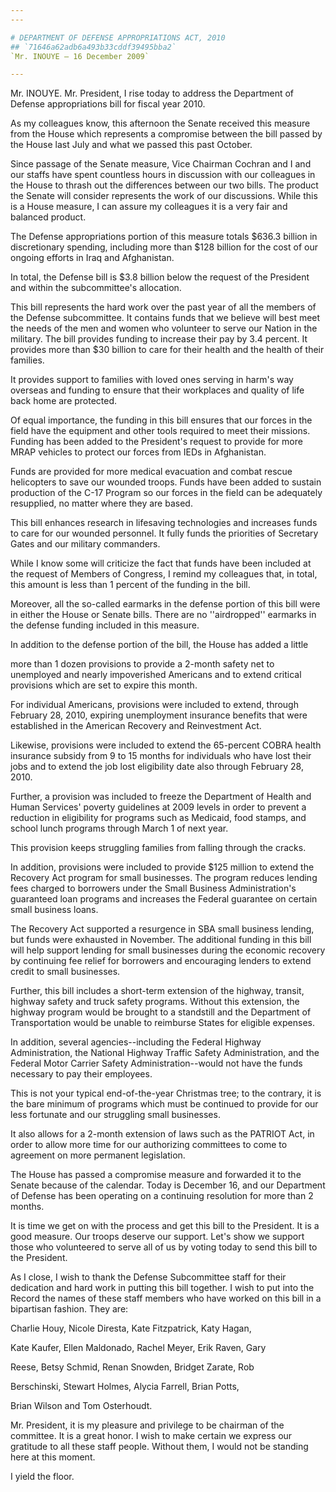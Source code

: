```yaml
---
---

# DEPARTMENT OF DEFENSE APPROPRIATIONS ACT, 2010
## `71646a62adb6a493b33cddf39495bba2`
`Mr. INOUYE — 16 December 2009`

---
```



Mr. INOUYE. Mr. President, I rise today to address the Department of 
Defense appropriations bill for fiscal year 2010.

As my colleagues know, this afternoon the Senate received this 
measure from the House which represents a compromise between the bill 
passed by the House last July and what we passed this past October.

Since passage of the Senate measure, Vice Chairman Cochran and I and 
our staffs have spent countless hours in discussion with our colleagues 
in the House to thrash out the differences between our two bills. The 
product the Senate will consider represents the work of our 
discussions. While this is a House measure, I can assure my colleagues 
it is a very fair and balanced product.


The Defense appropriations portion of this measure totals $636.3 
billion in discretionary spending, including more than $128 billion for 
the cost of our ongoing efforts in Iraq and Afghanistan.

In total, the Defense bill is $3.8 billion below the request of the 
President and within the subcommittee's allocation.

This bill represents the hard work over the past year of all the 
members of the Defense subcommittee. It contains funds that we believe 
will best meet the needs of the men and women who volunteer to serve 
our Nation in the military. The bill provides funding to increase their 
pay by 3.4 percent. It provides more than $30 billion to care for their 
health and the health of their families.

It provides support to families with loved ones serving in harm's way 
overseas and funding to ensure that their workplaces and quality of 
life back home are protected.

Of equal importance, the funding in this bill ensures that our forces 
in the field have the equipment and other tools required to meet their 
missions. Funding has been added to the President's request to provide 
for more MRAP vehicles to protect our forces from IEDs in Afghanistan.

Funds are provided for more medical evacuation and combat rescue 
helicopters to save our wounded troops. Funds have been added to 
sustain production of the C-17 Program so our forces in the field can 
be adequately resupplied, no matter where they are based.

This bill enhances research in lifesaving technologies and increases 
funds to care for our wounded personnel. It fully funds the priorities 
of Secretary Gates and our military commanders.

While I know some will criticize the fact that funds have been 
included at the request of Members of Congress, I remind my colleagues 
that, in total, this amount is less than 1 percent of the funding in 
the bill.

Moreover, all the so-called earmarks in the defense portion of this 
bill were in either the House or Senate bills. There are no 
''airdropped'' earmarks in the defense funding included in this 
measure.

In addition to the defense portion of the bill, the House has added a 
little


more than 1 dozen provisions to provide a 2-month safety net to 
unemployed and nearly impoverished Americans and to extend critical 
provisions which are set to expire this month.

For individual Americans, provisions were included to extend, through 
February 28, 2010, expiring unemployment insurance benefits that were 
established in the American Recovery and Reinvestment Act.

Likewise, provisions were included to extend the 65-percent COBRA 
health insurance subsidy from 9 to 15 months for individuals who have 
lost their jobs and to extend the job lost eligibility date also 
through February 28, 2010.

Further, a provision was included to freeze the Department of Health 
and Human Services' poverty guidelines at 2009 levels in order to 
prevent a reduction in eligibility for programs such as Medicaid, food 
stamps, and school lunch programs through March 1 of next year.

This provision keeps struggling families from falling through the 
cracks.

In addition, provisions were included to provide $125 million to 
extend the Recovery Act program for small businesses. The program 
reduces lending fees charged to borrowers under the Small Business 
Administration's guaranteed loan programs and increases the Federal 
guarantee on certain small business loans.

The Recovery Act supported a resurgence in SBA small business 
lending, but funds were exhausted in November. The additional funding 
in this bill will help support lending for small businesses during the 
economic recovery by continuing fee relief for borrowers and 
encouraging lenders to extend credit to small businesses.

Further, this bill includes a short-term extension of the highway, 
transit, highway safety and truck safety programs. Without this 
extension, the highway program would be brought to a standstill and the 
Department of Transportation would be unable to reimburse States for 
eligible expenses.

In addition, several agencies--including the Federal Highway 
Administration, the National Highway Traffic Safety Administration, and 
the Federal Motor Carrier Safety Administration--would not have the 
funds necessary to pay their employees.

This is not your typical end-of-the-year Christmas tree; to the 
contrary, it is the bare minimum of programs which must be continued to 
provide for our less fortunate and our struggling small businesses.

It also allows for a 2-month extension of laws such as the PATRIOT 
Act, in order to allow more time for our authorizing committees to come 
to agreement on more permanent legislation.

The House has passed a compromise measure and forwarded it to the 
Senate because of the calendar. Today is December 16, and our 
Department of Defense has been operating on a continuing resolution for 
more than 2 months.

It is time we get on with the process and get this bill to the 
President. It is a good measure. Our troops deserve our support. Let's 
show we support those who volunteered to serve all of us by voting 
today to send this bill to the President.

As I close, I wish to thank the Defense Subcommittee staff for their 
dedication and hard work in putting this bill together. I wish to put 
into the Record the names of these staff members who have worked on 
this bill in a bipartisan fashion. They are:




 Charlie Houy, Nicole Diresta, Kate Fitzpatrick, Katy Hagan, 


 Kate Kaufer, Ellen Maldonado, Rachel Meyer, Erik Raven, Gary 


 Reese, Betsy Schmid, Renan Snowden, Bridget Zarate, Rob 


 Berschinski, Stewart Holmes, Alycia Farrell, Brian Potts, 


 Brian Wilson and Tom Osterhoudt.


Mr. President, it is my pleasure and privilege to be chairman of the 
committee. It is a great honor. I wish to make certain we express our 
gratitude to all these staff people. Without them, I would not be 
standing here at this moment.

I yield the floor.